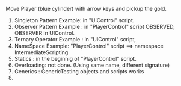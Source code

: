 Move Player (blue cylinder) with arrow keys and pickup the gold.

1) Singleton Pattern Example: in "UIControl" script.
2) Observer Pattern Example : in "PlayerControl" script OBSERVED, OBSERVER in UIControl.
3) Ternary Operator Example : in "UIControl" script, 
4) NameSpace Example: "PlayerControl" script ==> namespace IntermediateScripting 
5) Statics : in the beginnig of "PlayerControl" script.
6) Overloading: not done. (Using same name, different signature)
7) Generics : GenericTesting objects and scripts works
8) 